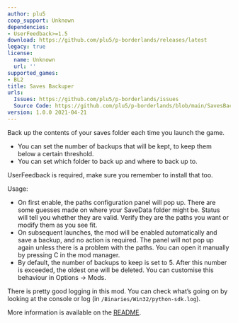 ```yaml
---
author: plu5
coop_support: Unknown
dependencies:
- UserFeedback>=1.5
download: https://github.com/plu5/p-borderlands/releases/latest
legacy: true
license:
  name: Unknown
  url: ''
supported_games:
- BL2
title: Saves Backuper
urls:
  Issues: https://github.com/plu5/p-borderlands/issues
  Source Code: https://github.com/plu5/p-borderlands/blob/main/SavesBackuper
version: 1.0.0 2021-04-21
---
```

Back up the contents of your saves folder each time you launch the game.
- You can set the number of backups that will be kept, to keep them below a certain threshold.
- You can set which folder to back up and where to back up to.


UserFeedback is required, make sure you remember to install that too.

Usage:
- On first enable, the paths configuration panel will pop up. There are some guesses made on where your SaveData folder might be. Status will tell you whether they are valid. Verify they are the paths you want or modify them as you see fit.
- On subsequent launches, the mod will be enabled automatically and save a backup, and no action is required. The panel will not pop up again unless there is a problem with the paths. You can open it manually by pressing C in the mod manager.
- By default, the number of backups to keep is set to 5. After this number is exceeded, the oldest one will be deleted. You can customise this behaviour in Options -&gt; Mods.

There is pretty good logging in this mod. You can check what’s going on by looking at the console or log (in `/Binaries/Win32/python-sdk.log`).

More information is available on the [README](https://github.com/plu5/p-borderlands/tree/main/SavesBackuper).
